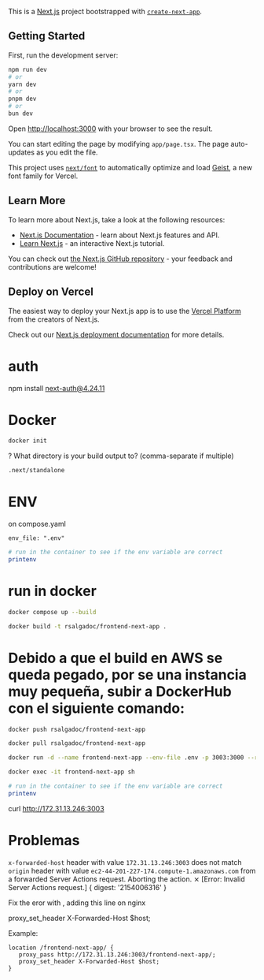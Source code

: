 This is a [Next.js](https://nextjs.org) project bootstrapped with [`create-next-app`](https://nextjs.org/docs/app/api-reference/cli/create-next-app).

## Getting Started

First, run the development server:

```bash
npm run dev
# or
yarn dev
# or
pnpm dev
# or
bun dev
```

Open [http://localhost:3000](http://localhost:3000) with your browser to see the result.

You can start editing the page by modifying `app/page.tsx`. The page auto-updates as you edit the file.

This project uses [`next/font`](https://nextjs.org/docs/app/building-your-application/optimizing/fonts) to automatically optimize and load [Geist](https://vercel.com/font), a new font family for Vercel.

## Learn More

To learn more about Next.js, take a look at the following resources:

- [Next.js Documentation](https://nextjs.org/docs) - learn about Next.js features and API.
- [Learn Next.js](https://nextjs.org/learn) - an interactive Next.js tutorial.

You can check out [the Next.js GitHub repository](https://github.com/vercel/next.js) - your feedback and contributions are welcome!

## Deploy on Vercel

The easiest way to deploy your Next.js app is to use the [Vercel Platform](https://vercel.com/new?utm_medium=default-template&filter=next.js&utm_source=create-next-app&utm_campaign=create-next-app-readme) from the creators of Next.js.

Check out our [Next.js deployment documentation](https://nextjs.org/docs/app/building-your-application/deploying) for more details.


# auth

npm install next-auth@4.24.11


# Docker

```bash
docker init
```

? What directory is your build output to? (comma-separate if multiple)
```bash
.next/standalone
```
# ENV


on compose.yaml 

    env_file: ".env"

```bash
# run in the container to see if the env variable are correct
printenv
```


# run in docker

```bash
docker compose up --build
```


```bash
docker build -t rsalgadoc/frontend-next-app .
```
# Debido a que el build en AWS se queda pegado, por se una instancia muy pequeña, subir a DockerHub con el siguiente comando:
```bash
docker push rsalgadoc/frontend-next-app
```

```bash
docker pull rsalgadoc/frontend-next-app
```

```bash
docker run -d --name frontend-next-app --env-file .env -p 3003:3000 --restart always rsalgadoc/frontend-next-app
```

```bash
docker exec -it frontend-next-app sh
```

```bash
# run in the container to see if the env variable are correct
printenv
```

curl http://172.31.13.246:3003



# Problemas


`x-forwarded-host` header with value `172.31.13.246:3003` does not match `origin` header with value `ec2-44-201-227-174.compute-1.amazonaws.com` from a forwarded Server Actions request. Aborting the action.
 ⨯ [Error: Invalid Server Actions request.] { digest: '2154006316' }

Fix the eror with , adding this line on nginx

proxy_set_header X-Forwarded-Host $host;

Example:

    location /frontend-next-app/ {
       proxy_pass http://172.31.13.246:3003/frontend-next-app/;
       proxy_set_header X-Forwarded-Host $host;
    }

